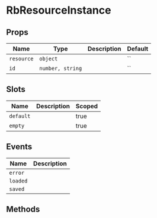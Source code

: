 # RbResourceInstance

> 

## Props

| Name | Type | Description | Default |
| ---- | ---- | ----------- | ------- |
| `resource` | `object` |  | `` |
| `id` | `number, string` |  | `` |

## Slots

| Name | Description | Scoped |
| ---- | ----------- | ------ |
| `default` |  | true |
| `empty` |  | true |

## Events

| Name | Description |
| ---- | ----------- |
| `error` |  |
| `loaded` |  |
| `saved` |  |

## Methods
